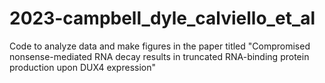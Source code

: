 # 2023-campbell_dyle_calviello_et_al

Code to analyze data and make figures in the paper titled "Compromised nonsense-mediated RNA decay results in truncated RNA-binding protein production upon DUX4 expression"
